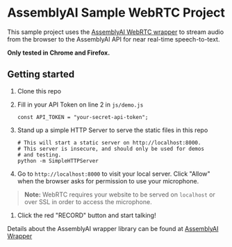 # AssemblyAI Sample WebRTC Project

This sample project uses the [AssemblyAI WebRTC wrapper](https://github.com/AssemblyAI/assemblyai-webrtc-wrapper) to stream audio from the browser to the AssemblyAI API for near real-time speech-to-text.

**Only tested in Chrome and Firefox.**

## Getting started

1. Clone this repo
1. Fill in your API Token on line 2 in `js/demo.js`

    ```
    const API_TOKEN = "your-secret-api-token";
    ```

1. Stand up a simple HTTP Server to serve the static files in this repo

    ```
    # This will start a static server on http://localhost:8000.
    # This server is insecure, and should only be used for demos
    # and testing.
    python -m SimpleHTTPServer
    ```

1. Go to `http://localhost:8000` to visit your local server. Click "Allow" when the browser asks for permission to use your microphone.

> **Note:** WebRTC requires your website to be served on `localhost` or over SSL in order to access the microphone.

1. Click the red "RECORD" button and start talking!

Details about the AssemblyAI wrapper library can be found at [AssemblyAI Wrapper](https://github.com/AssemblyAI/assemblyai-webrtc-wrapper)